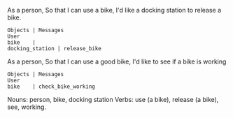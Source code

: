 As a person,
So that I can use a bike,
I'd like a docking station to release a bike.

    Objects | Messages
    User
    bike    | 
    docking_station | release_bike

As a person,
So that I can use a good bike,
I'd like to see if a bike is working

    Objects | Messages
    User
    bike    | check_bike_working


Nouns: person, bike, docking station
Verbs: use (a bike), release (a bike), see, working.
